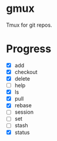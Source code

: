 # gmux
Tmux for git repos.

# Progress

- [x] add
- [x] checkout
- [x] delete
- [ ] help
- [x] ls
- [x] pull
- [x] rebase
- [ ] session
- [ ] set
- [ ] stash
- [x] status